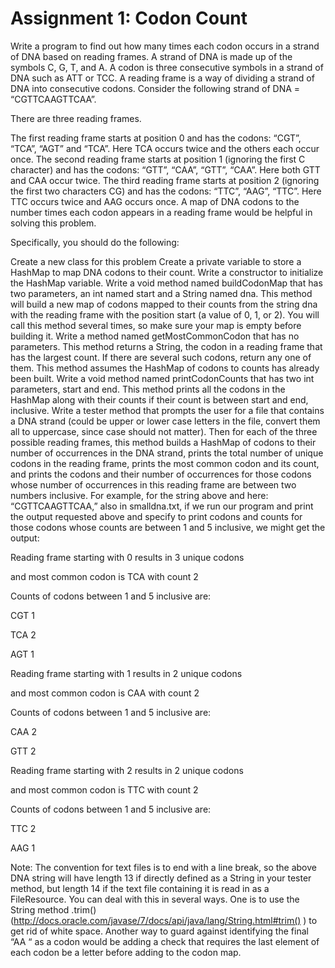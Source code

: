 # Assignment 1: Codon Count

Write a program to find out how many times each codon occurs in a strand of DNA based on reading frames. A strand of DNA is made up of the symbols C, G, T, and A. A codon is three consecutive symbols in a strand of DNA such as ATT or TCC. A reading frame is a way of dividing a strand of DNA into consecutive codons. Consider the following strand of DNA = “CGTTCAAGTTCAA”.

There are three reading frames.

The first reading frame starts at position 0 and has the codons: “CGT”, “TCA”, “AGT” and “TCA”. Here TCA occurs twice and the others each occur once.
The second reading frame starts at position 1 (ignoring the first C character) and has the codons: “GTT”, “CAA”, “GTT”, “CAA”. Here both GTT and CAA occur twice.
The third reading frame starts at position 2 (ignoring the first two characters CG) and has the codons: “TTC”, “AAG”, “TTC”. Here TTC occurs twice and AAG occurs once.
A map of DNA codons to the number times each codon appears in a reading frame would be helpful in solving this problem.

Specifically, you should do the following:

Create a new class for this problem
Create a private variable to store a HashMap to map DNA codons to their count.
Write a constructor to initialize the HashMap variable.
Write a void method named buildCodonMap that has two parameters, an int named start and a String named dna. This method will build a new map of codons mapped to their counts from the string dna with the reading frame with the position start (a value of 0, 1, or 2). You will call this method several times, so make sure your map is empty before building it.
Write a method named getMostCommonCodon that has no parameters. This method returns a String, the codon in a reading frame that has the largest count. If there are several such codons, return any one of them. This method assumes the HashMap of codons to counts has already been built.
Write a void method named printCodonCounts that has two int parameters, start and end. This method prints all the codons in the HashMap along with their counts if their count is between start and end, inclusive.
Write a tester method that prompts the user for a file that contains a DNA strand (could be upper or lower case letters in the file, convert them all to uppercase, since case should not matter). Then for each of the three possible reading frames, this method builds a HashMap of codons to their number of occurrences in the DNA strand, prints the total number of unique codons in the reading frame, prints the most common codon and its count, and prints the codons and their number of occurrences for those codons whose number of occurrences in this reading frame are between two numbers inclusive.
For example, for the string above and here: “CGTTCAAGTTCAA,” also in smalldna.txt, if we run our program and print the output requested above and specify to print codons and counts for those codons whose counts are between 1 and 5 inclusive, we might get the output:

Reading frame starting with 0 results in 3 unique codons

and most common codon is TCA with count 2

Counts of codons between 1 and 5 inclusive are:

CGT 1

TCA 2

AGT 1

Reading frame starting with 1 results in 2 unique codons

and most common codon is CAA with count 2

Counts of codons between 1 and 5 inclusive are:

CAA 2

GTT 2

Reading frame starting with 2 results in 2 unique codons

and most common codon is TTC with count 2

Counts of codons between 1 and 5 inclusive are:

TTC 2

AAG 1

Note: The convention for text files is to end with a line break, so the above DNA string will have length 13 if directly defined as a String in your tester method, but length 14 if the text file containing it is read in as a FileResource. You can deal with this in several ways. One is to use the String method .trim() (http://docs.oracle.com/javase/7/docs/api/java/lang/String.html#trim() ) to get rid of white space. Another way to guard against identifying the final “AA “ as a codon would be adding a check that requires the last element of each codon be a letter before adding to the codon map.